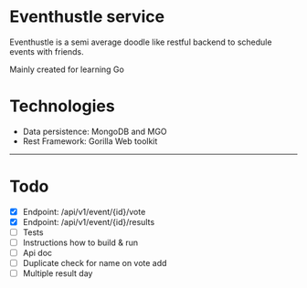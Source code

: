 # Eventhustle service

Eventhustle is a semi average doodle like restful backend to schedule events with friends.

Mainly created for learning Go

# Technologies

- Data persistence: MongoDB and MGO
- Rest Framework: Gorilla Web toolkit 

***

# Todo

- [x] Endpoint: /api/v1/event/{id}/vote
- [x] Endpoint: /api/v1/event/{id}/results
- [ ] Tests
- [ ] Instructions how to build & run
- [ ] Api doc
- [ ] Duplicate check for name on vote add
- [ ] Multiple result day
